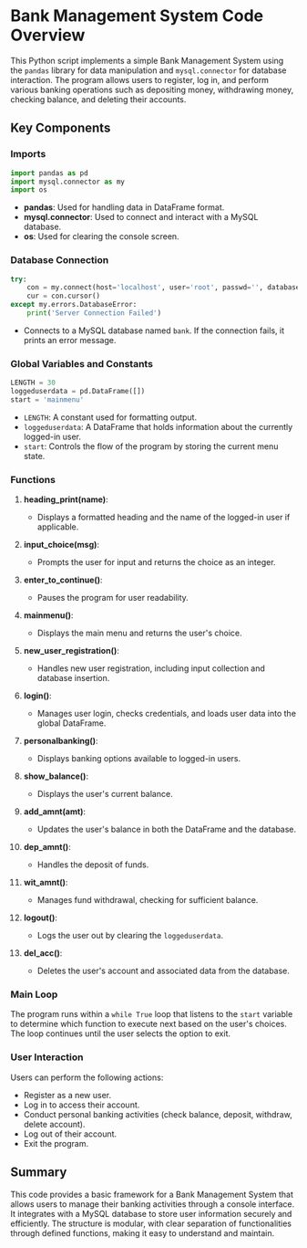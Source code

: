 # Bank Management System Code Overview

This Python script implements a simple Bank Management System using the `pandas` library for data manipulation and `mysql.connector` for database interaction. The program allows users to register, log in, and perform various banking operations such as depositing money, withdrawing money, checking balance, and deleting their accounts.

## Key Components

### Imports

```python
import pandas as pd
import mysql.connector as my
import os
```

- **pandas**: Used for handling data in DataFrame format.
- **mysql.connector**: Used to connect and interact with a MySQL database.
- **os**: Used for clearing the console screen.

### Database Connection

```python
try:
    con = my.connect(host='localhost', user='root', passwd='', database='bank')
    cur = con.cursor()
except my.errors.DatabaseError:
    print('Server Connection Failed')
```

- Connects to a MySQL database named `bank`. If the connection fails, it prints an error message.

### Global Variables and Constants

```python
LENGTH = 30
loggeduserdata = pd.DataFrame([])
start = 'mainmenu'
```

- `LENGTH`: A constant used for formatting output.
- `loggeduserdata`: A DataFrame that holds information about the currently logged-in user.
- `start`: Controls the flow of the program by storing the current menu state.

### Functions

1. **heading_print(name)**: 
   - Displays a formatted heading and the name of the logged-in user if applicable.

2. **input_choice(msg)**: 
   - Prompts the user for input and returns the choice as an integer.

3. **enter_to_continue()**: 
   - Pauses the program for user readability.

4. **mainmenu()**: 
   - Displays the main menu and returns the user's choice.

5. **new_user_registration()**: 
   - Handles new user registration, including input collection and database insertion.

6. **login()**: 
   - Manages user login, checks credentials, and loads user data into the global DataFrame.

7. **personalbanking()**: 
   - Displays banking options available to logged-in users.

8. **show_balance()**: 
   - Displays the user's current balance.

9. **add_amnt(amt)**: 
   - Updates the user's balance in both the DataFrame and the database.

10. **dep_amnt()**: 
    - Handles the deposit of funds.

11. **wit_amnt()**: 
    - Manages fund withdrawal, checking for sufficient balance.

12. **logout()**: 
    - Logs the user out by clearing the `loggeduserdata`.

13. **del_acc()**: 
    - Deletes the user's account and associated data from the database.

### Main Loop

The program runs within a `while True` loop that listens to the `start` variable to determine which function to execute next based on the user's choices. The loop continues until the user selects the option to exit.

### User Interaction

Users can perform the following actions:

- Register as a new user.
- Log in to access their account.
- Conduct personal banking activities (check balance, deposit, withdraw, delete account).
- Log out of their account.
- Exit the program.

## Summary

This code provides a basic framework for a Bank Management System that allows users to manage their banking activities through a console interface. It integrates with a MySQL database to store user information securely and efficiently. The structure is modular, with clear separation of functionalities through defined functions, making it easy to understand and maintain.